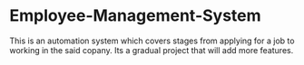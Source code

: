 # Employee-Management-System
This is an automation system which covers stages from applying for a job to working in the said copany. Its a gradual project that will  add more features.
